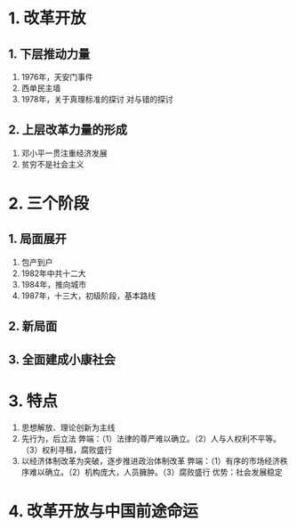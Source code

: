 # 1. 改革开放
## 1. 下层推动力量
1. 1976年，天安门事件
2. 西单民主墙
3. 1978年，关于真理标准的探讨
对与错的探讨
## 2. 上层改革力量的形成
1. 邓小平一贯注重经济发展
2. 贫穷不是社会主义
# 2. 三个阶段
## 1. 局面展开
1. 包产到户
2. 1982年中共十二大
3. 1984年，推向城市
4. 1987年，十三大，初级阶段，基本路线
## 2. 新局面
## 3. 全面建成小康社会


# 3. 特点
1. 思想解放、理论创新为主线
2. 先行为，后立法
   弊端：（1）法律的尊严难以确立。（2）人与人权利不平等。（3）权利寻租，腐败盛行
3. 以经济体制改革为突破，逐步推进政治体制改革
   弊端：（1）有序的市场经济秩序难以确立。（2）机构庞大，人员臃肿。（3）腐败盛行
优势：社会发展稳定
# 4. 改革开放与中国前途命运